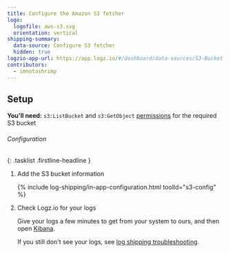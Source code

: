 ```yaml
---
title: Configure the Amazon S3 fetcher
logo:
  logofile: aws-s3.svg
  orientation: vertical
shipping-summary:
  data-source: Configure S3 fetcher
  hidden: true
logzio-app-url: https://app.logz.io/#/dashboard/data-sources/S3-Bucket
contributors:
  - imnotashrimp
---
```


## Setup

**You'll need:** `s3:ListBucket` and `s3:GetObject` [permissions](https://support.logz.io/hc/en-us/articles/209486129-Troubleshooting-AWS-IAM-Configuration-for-retrieving-logs-from-a-S3-Bucket) for the required S3 bucket

###### Configuration

{: .tasklist .firstline-headline }
1. Add the S3 bucket information

    <!-- logzio:s3-config -->

    {% include log-shipping/in-app-configuration.html toolId="s3-config" %}

2. Check Logz.io for your logs

    Give your logs a few minutes to get from your system to ours, and then open [Kibana](https://app.logz.io/#/dashboard/kibana).

    If you still don't see your logs, see [log shipping troubleshooting]({{site.baseurl}}/user-guide/log-shipping/log-shipping-troubleshooting.html).